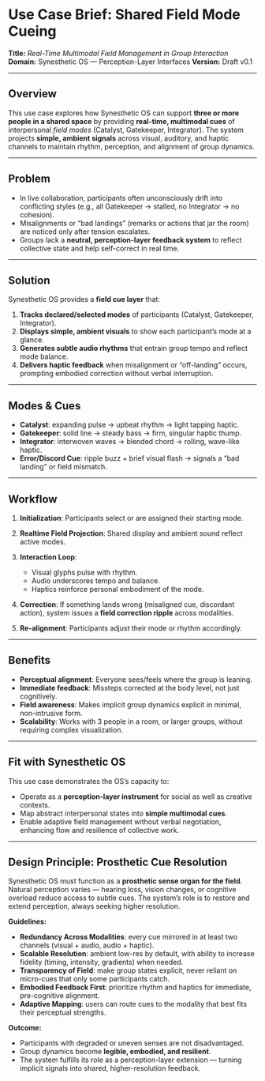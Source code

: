 # **Use Case Brief: Shared Field Mode Cueing**

**Title:** *Real-Time Multimodal Field Management in Group Interaction*
**Domain:** Synesthetic OS — Perception-Layer Interfaces
**Version:** Draft v0.1

---

## **Overview**

This use case explores how Synesthetic OS can support **three or more people in a shared space** by providing **real-time, multimodal cues** of interpersonal *field modes* (Catalyst, Gatekeeper, Integrator).
The system projects **simple, ambient signals** across visual, auditory, and haptic channels to maintain rhythm, perception, and alignment of group dynamics.

---

## **Problem**

* In live collaboration, participants often unconsciously drift into conflicting styles (e.g., all Gatekeeper → stalled, no Integrator → no cohesion).
* Misalignments or “bad landings” (remarks or actions that jar the room) are noticed only after tension escalates.
* Groups lack a **neutral, perception-layer feedback system** to reflect collective state and help self-correct in real time.

---

## **Solution**

Synesthetic OS provides a **field cue layer** that:

1. **Tracks declared/selected modes** of participants (Catalyst, Gatekeeper, Integrator).
2. **Displays simple, ambient visuals** to show each participant’s mode at a glance.
3. **Generates subtle audio rhythms** that entrain group tempo and reflect mode balance.
4. **Delivers haptic feedback** when misalignment or “off-landing” occurs, prompting embodied correction without verbal interruption.

---

## **Modes & Cues**

* **Catalyst**: expanding pulse → upbeat rhythm → light tapping haptic.
* **Gatekeeper**: solid line → steady bass → firm, singular haptic thump.
* **Integrator**: interwoven waves → blended chord → rolling, wave-like haptic.
* **Error/Discord Cue**: ripple buzz + brief visual flash → signals a “bad landing” or field mismatch.

---

## **Workflow**

1. **Initialization**: Participants select or are assigned their starting mode.
2. **Realtime Field Projection**: Shared display and ambient sound reflect active modes.
3. **Interaction Loop**:

   * Visual glyphs pulse with rhythm.
   * Audio underscores tempo and balance.
   * Haptics reinforce personal embodiment of the mode.
4. **Correction**: If something lands wrong (misaligned cue, discordant action), system issues a **field correction ripple** across modalities.
5. **Re-alignment**: Participants adjust their mode or rhythm accordingly.

---

## **Benefits**

* **Perceptual alignment**: Everyone sees/feels where the group is leaning.
* **Immediate feedback**: Missteps corrected at the body level, not just cognitively.
* **Field awareness**: Makes implicit group dynamics explicit in minimal, non-intrusive form.
* **Scalability**: Works with 3 people in a room, or larger groups, without requiring complex visualization.

---

## **Fit with Synesthetic OS**

This use case demonstrates the OS’s capacity to:

* Operate as a **perception-layer instrument** for social as well as creative contexts.
* Map abstract interpersonal states into **simple multimodal cues**.
* Enable adaptive field management without verbal negotiation, enhancing flow and resilience of collective work.

---

## **Design Principle: Prosthetic Cue Resolution**

Synesthetic OS must function as a **prosthetic sense organ for the field**. Natural perception varies — hearing loss, vision changes, or cognitive overload reduce access to subtle cues. The system’s role is to restore and extend perception, always seeking higher resolution.

**Guidelines:**

* **Redundancy Across Modalities**: every cue mirrored in at least two channels (visual + audio, audio + haptic).
* **Scalable Resolution**: ambient low-res by default, with ability to increase fidelity (timing, intensity, gradients) when needed.
* **Transparency of Field**: make group states explicit, never reliant on micro-cues that only some participants catch.
* **Embodied Feedback First**: prioritize rhythm and haptics for immediate, pre-cognitive alignment.
* **Adaptive Mapping**: users can route cues to the modality that best fits their perceptual strengths.

**Outcome:**

* Participants with degraded or uneven senses are not disadvantaged.
* Group dynamics become **legible, embodied, and resilient**.
* The system fulfills its role as a perception-layer extension — turning implicit signals into shared, higher-resolution feedback.
